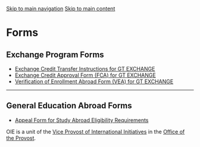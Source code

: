 [Skip to main navigation](https://ea.oie.gatech.edu/forms#main-navigation) [Skip to main content](https://ea.oie.gatech.edu/forms#main-content)

# Forms

## Exchange Program Forms

- [Exchange Credit Transfer Instructions for GT EXCHANGE](https://ea.oie.gatech.edu/exchange-credit-transfer-instructions)
- [Exchange Credit Approval Form (FCA) for GT EXCHANGE](https://ea.oie.gatech.edu/media/39)
- [Verification of Enrollment Abroad Form (VEA) for GT EXCHANGE](https://ea.oie.gatech.edu/media/41)

* * *

## General Education Abroad Forms

- [Appeal Form for Study Abroad Eligibility Requirements](https://ea.oie.gatech.edu/sites/default/files/Study%20Abroad%20Eligibility%20Requirement%20Appeal%20Form.pdf)

OIE is a unit of the [Vice Provost of International Initiatives](https://global.gatech.edu/) in the [Office of the Provost](https://provost.gatech.edu/).